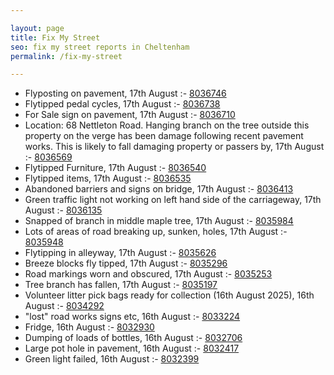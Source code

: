 ```yaml
---

layout: page
title: Fix My Street
seo: fix my street reports in Cheltenham
permalink: /fix-my-street

---
```


<!-- fix_marker starts -->

- Flyposting on pavement, 17th August :- [8036746](https://www.fixmystreet.com/report/8036746)
- Flytipped pedal cycles, 17th August :- [8036738](https://www.fixmystreet.com/report/8036738)
- For Sale sign on pavement, 17th August :- [8036710](https://www.fixmystreet.com/report/8036710)
- Location: 68 Nettleton Road. Hanging branch on the tree outside this property on the verge has been damage following recent pavement works. This is likely to fall damaging property or passers by, 17th August :- [8036569](https://www.fixmystreet.com/report/8036569)
- Flytipped Furniture, 17th August :- [8036540](https://www.fixmystreet.com/report/8036540)
- Flytipped items, 17th August :- [8036535](https://www.fixmystreet.com/report/8036535)
- Abandoned barriers and signs on bridge, 17th August :- [8036413](https://www.fixmystreet.com/report/8036413)
- Green traffic light not working on left hand side of the carriageway, 17th August :- [8036135](https://www.fixmystreet.com/report/8036135)
- Snapped of branch in middle maple tree, 17th August :- [8035984](https://www.fixmystreet.com/report/8035984)
- Lots of areas of road breaking up, sunken, holes, 17th August :- [8035948](https://www.fixmystreet.com/report/8035948)
- Flytipping in alleyway, 17th August :- [8035626](https://www.fixmystreet.com/report/8035626)
- Breeze blocks fly tipped, 17th August :- [8035296](https://www.fixmystreet.com/report/8035296)
- Road markings worn and obscured, 17th August :- [8035253](https://www.fixmystreet.com/report/8035253)
- Tree branch has fallen, 17th August :- [8035197](https://www.fixmystreet.com/report/8035197)
- Volunteer litter pick bags ready for collection (16th August 2025), 16th August :- [8034292](https://www.fixmystreet.com/report/8034292)
- "lost" road works signs etc, 16th August :- [8033224](https://www.fixmystreet.com/report/8033224)
- Fridge, 16th August :- [8032930](https://www.fixmystreet.com/report/8032930)
- Dumping of loads of bottles, 16th August :- [8032706](https://www.fixmystreet.com/report/8032706)
- Large pot hole in pavement, 16th August :- [8032417](https://www.fixmystreet.com/report/8032417)
- Green light failed, 16th August :- [8032399](https://www.fixmystreet.com/report/8032399)

<!-- fix_marker ends -->